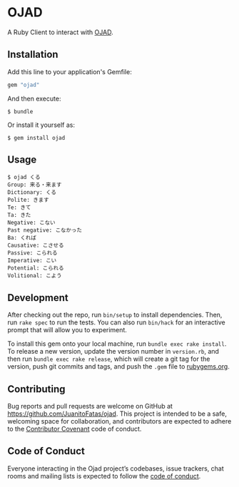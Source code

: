 # OJAD

A Ruby Client to interact with [OJAD][ojad].

## Installation

Add this line to your application's Gemfile:

```ruby
gem "ojad"
```

And then execute:

    $ bundle

Or install it yourself as:

    $ gem install ojad

## Usage

```
$ ojad くる
Group: 来る・来ます
Dictionary: くる
Polite: きます
Te: きて
Ta: きた
Negative: こない
Past negative: こなかった
Ba: くれば
Causative: こさせる
Passive: こられる
Imperative: こい
Potential: こられる
Volitional: こよう
```

## Development

After checking out the repo, run `bin/setup` to install dependencies. Then, run `rake spec` to run the tests. You can also run `bin/hack` for an interactive prompt that will allow you to experiment.

To install this gem onto your local machine, run `bundle exec rake install`. To release a new version, update the version number in `version.rb`, and then run `bundle exec rake release`, which will create a git tag for the version, push git commits and tags, and push the `.gem` file to [rubygems.org](https://rubygems.org).

## Contributing

Bug reports and pull requests are welcome on GitHub at https://github.com/JuanitoFatas/ojad. This project is intended to be a safe, welcoming space for collaboration, and contributors are expected to adhere to the [Contributor Covenant](http://contributor-covenant.org) code of conduct.

## Code of Conduct

Everyone interacting in the Ojad project’s codebases, issue trackers, chat rooms and mailing lists is expected to follow the [code of conduct](https://github.com/JuanitoFatas/ojad/blob/master/CODE_OF_CONDUCT.md).

[ojad]: http://www.gavo.t.u-tokyo.ac.jp/ojad/search
[ojad-search]: http://www.gavo.t.u-tokyo.ac.jp/ojad/search
